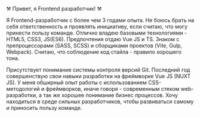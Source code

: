  ⚒️ Привет, я Frontend разработчик! ⚒️
 
Я Frontend-разработчик с более чем 3 годами опыта. Не боюсь брать на себя ответственность и проявлять инициативу, если считаю, что могу принести пользу команде.
Отлично владею базовыми технологиями - HTML5, CSS3, JS(ES6). Предпочтения отдаю Vue JS и TS. Знаком с препроцессорами (SASS, SCSS) и сборщиками проектов (Vite, Gulp, Webpack).
Считаю, что соблюдение код стайла - правило хорошего тона.

Присутствует понимание системы контроля версий Git. Последний год совершенствую свои навыки разработки на фреймворке Vue JS (NUXT JS).
У меня обширный опыт работы с использованием CSS-методологий и фреймворков, иначе говоря - современным стеком web-разработки, а так же хорошее понимание бизнес процессов.
Хочу находиться в среде сильных разработчиков, чтобы развиваться самому и приносить пользу команде.


<!---
alekseiTurl/alekseiTurl is a ✨ special ✨ repository because its `README.md` (this file) appears on your GitHub profile.
You can click the Preview link to take a look at your changes.
--->
